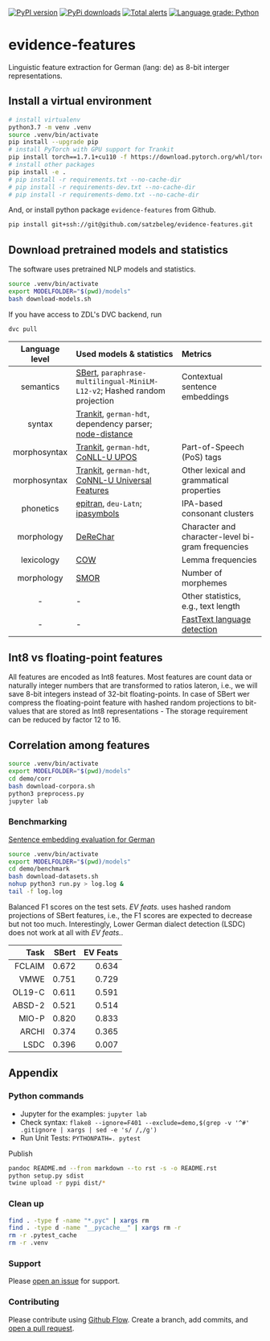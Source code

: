 [![PyPI version](https://badge.fury.io/py/evidence-features.svg)](https://badge.fury.io/py/evidence-features)
[![PyPi downloads](https://img.shields.io/pypi/dm/evidence-features)](https://img.shields.io/pypi/dm/evidence-features)
[![Total alerts](https://img.shields.io/lgtm/alerts/g/satzbeleg/evidence-features.svg?logo=lgtm&logoWidth=18)](https://lgtm.com/projects/g/satzbeleg/evidence-features/alerts/)
[![Language grade: Python](https://img.shields.io/lgtm/grade/python/g/satzbeleg/evidence-features.svg?logo=lgtm&logoWidth=18)](https://lgtm.com/projects/g/satzbeleg/evidence-features/context:python)

# evidence-features
Linguistic feature extraction for German (lang: de) as 8-bit interger representations.


## Install a virtual environment
```sh
# install virtualenv
python3.7 -m venv .venv
source .venv/bin/activate
pip install --upgrade pip
# install PyTorch with GPU support for Trankit
pip install torch==1.7.1+cu110 -f https://download.pytorch.org/whl/torch_stable.html
# install other packages
pip install -e .
# pip install -r requirements.txt --no-cache-dir
# pip install -r requirements-dev.txt --no-cache-dir
# pip install -r requirements-demo.txt --no-cache-dir
```

And, or install python package `evidence-features` from Github.

```sh
pip install git+ssh://git@github.com/satzbeleg/evidence-features.git
```


## Download pretrained models and statistics
The software uses pretrained NLP models and statistics.

```sh
source .venv/bin/activate
export MODELFOLDER="$(pwd)/models"
bash download-models.sh
```

If you have access to ZDL's DVC backend, run

```sh
dvc pull
```

| Language level | Used models & statistics | Metrics |
|:---:|:---|:---|
| semantics | [SBert](http://dx.doi.org/10.18653/v1/D19-1410), `paraphrase-multilingual-MiniLM-L12-v2`; Hashed random projection | Contextual sentence embeddings |
| syntax | [Trankit](http://dx.doi.org/10.18653/v1/2021.eacl-demos.10), `german-hdt`, dependency parser; [node-distance](https://doi.org/10.5281/zenodo.5747823) | |
| morphosyntax | [Trankit](http://dx.doi.org/10.18653/v1/2021.eacl-demos.10), `german-hdt`, [CoNLL-U UPOS](https://universaldependencies.org/u/pos/index.html) | Part-of-Speech (PoS) tags |
| morphosyntax | [Trankit](http://dx.doi.org/10.18653/v1/2021.eacl-demos.10), `german-hdt`, [CoNNL-U Universal Features](https://universaldependencies.org/u/feat/index.html) | Other lexical and grammatical properties |
| phonetics | [epitran](https://aclanthology.org/L18-1429/), `deu-Latn`; [ipasymbols](https://pypi.org/project/ipasymbols/)  | IPA-based consonant clusters |
| morphology | [DeReChar](https://www.ids-mannheim.de/fileadmin/kl/derewo) | Character and character-level bi-gram frequencies |
| lexicology | [COW](https://ids-pub.bsz-bw.de/frontdoor/index/index/year/2015/docId/3836) | Lemma frequencies |
| morphology | [SMOR](https://aclanthology.org/L04-1275/) | Number of morphemes |
| - | - | Other statistics, e.g., text length |
| - | - | [FastText language detection](https://fasttext.cc/docs/en/language-identification.html) | Proba. of language or lang. group |


## Int8 vs floating-point features 
All features are encoded as Int8 features.
Most features are count data or naturally integer numbers that are transformed to ratios lateron, i.e., we will save 8-bit integers instead of 32-bit floating-points.
In case of SBert wer compress the floating-point feature with hashed random projections to bit-values that are stored as Int8 representations - The storage requirement can be reduced by factor 12 to 16.



## Correlation among features

```sh
source .venv/bin/activate
export MODELFOLDER="$(pwd)/models"
cd demo/corr
bash download-corpora.sh
python3 preprocess.py
jupyter lab
```

### Benchmarking
[Sentence embedding evaluation for German](https://github.com/ulf1/sentence-embedding-evaluation-german)

```sh
source .venv/bin/activate
export MODELFOLDER="$(pwd)/models"
cd demo/benchmark
bash download-datasets.sh
nohup python3 run.py > log.log &
tail -f log.log
```

Balanced F1 scores on the test sets. 
*EV feats.* uses hashed random projections of SBert features,
i.e., the F1 scores are expected to decrease but not too much.
Interestingly, Lower German dialect detection (LSDC) does not work at all with *EV feats.*. 

| Task | SBert | EV Feats |
|---:|---:|---:|
| FCLAIM | 0.672 | 0.634 |
|   VMWE | 0.751 | 0.729 |
| OL19-C | 0.611 | 0.591 |
| ABSD-2 | 0.521 | 0.514 |
|  MIO-P | 0.820 | 0.833 |
|  ARCHI | 0.374 | 0.365 |
|   LSDC | 0.396 | 0.007 |


## Appendix

### Python commands

* Jupyter for the examples: `jupyter lab`
* Check syntax: `flake8 --ignore=F401 --exclude=demo,$(grep -v '^#' .gitignore | xargs | sed -e 's/ /,/g')`
* Run Unit Tests: `PYTHONPATH=. pytest`

Publish

```sh
pandoc README.md --from markdown --to rst -s -o README.rst
python setup.py sdist 
twine upload -r pypi dist/*
```

### Clean up 

```sh
find . -type f -name "*.pyc" | xargs rm
find . -type d -name "__pycache__" | xargs rm -r
rm -r .pytest_cache
rm -r .venv
```


### Support
Please [open an issue](https://github.com/satzbeleg/evidence-features/issues/new) for support.


### Contributing
Please contribute using [Github Flow](https://guides.github.com/introduction/flow/). Create a branch, add commits, and [open a pull request](https://github.com/satzbeleg/evidence-features/compare/).
